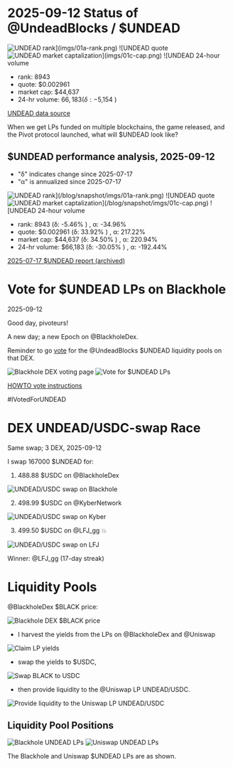 # 2025-09-12 Status of @UndeadBlocks / $UNDEAD 

![$UNDEAD rank](imgs/01a-rank.png) 
![$UNDEAD quote](imgs/01b-quote.png) 
![$UNDEAD market captalization](imgs/01c-cap.png) 
![$UNDEAD 24-hour volume](imgs/01d-vol.png) 

* rank: 8943 
* quote: $0.002961 
* market cap: $44,637 
* 24-hr volume: $66,183 (δ: -$5,154 ) 


[UNDEAD data source](https://www.coingecko.com/en/coins/undead-blocks) 



When we get LPs funded on multiple blockchains, the game released, and the Pivot protocol launched, what will $UNDEAD look like? 

## $UNDEAD performance analysis, 2025-09-12 

* "δ" indicates change since 2025-07-17 
* "α" is annualized since 2025-07-17 

![$UNDEAD rank](/blog/snapshot/imgs/01a-rank.png) 
![$UNDEAD quote](/blog/snapshot/imgs/01b-quote.png) 
![$UNDEAD market captalization](/blog/snapshot/imgs/01c-cap.png) 
![$UNDEAD 24-hour volume](/blog/snapshot/imgs/01d-vol.png) 

* rank: 8943 (δ: -5.46% ) , α: -34.96% 
* quote: $0.002961 (δ: 33.92% ) , α: 217.22% 
* market cap: $44,637 (δ: 34.50% ) , α: 220.94% 
* 24-hr volume: $66,183 (δ: -30.05% ) , α: -192.44% 

[2025-07-17 $UNDEAD report (archived)](https://github.com/pivoteur/biz/tree/main/blog/snapshot) 

# Vote for $UNDEAD LPs on Blackhole 

2025-09-12 

Good day, pivoteurs! 

A new day; a new Epoch on @BlackholeDex. 

Reminder to go [vote](https://blackhole.xyz/vote) for the @UndeadBlocks $UNDEAD liquidity pools on that DEX. 

![Blackhole DEX voting page](imgs/02a-vote.png) 
![Vote for $UNDEAD LPs](imgs/02b-voted.png) 

[HOWTO vote instructions](https://x.com/pivocateur/status/1945637734682341791) 

#IVotedForUNDEAD 

# DEX UNDEAD/USDC-swap Race 

Same swap; 3 DEX, 2025-09-12 

I swap 167000 $UNDEAD for: 

1. 488.88 $USDC on @BlackholeDex 

![UNDEAD/USDC swap on Blackhole](imgs/03a-blackhole.png) 

2. 498.99 $USDC on @KyberNetwork 

![UNDEAD/USDC swap on Kyber](imgs/03b-kyber.png) 

3. 499.50 $USDC on @LFJ_gg 💥 

![UNDEAD/USDC swap on LFJ](imgs/03c-lfj.png) 

Winner: @LFJ_gg (17-day streak) 

# Liquidity Pools 

@BlackholeDex $BLACK price: 

![Blackhole DEX $BLACK price](imgs/04a-black.png) 

* I harvest the yields from the LPs on @BlackholeDex and @Uniswap 

![Claim LP yields](imgs/04b-claim.png) 

* swap the yields to $USDC, 

![Swap BLACK to USDC](imgs/04c-swap.png) 

* then provide liquidity to the @Uniswap LP UNDEAD/USDC. 

![Provide liquidity to the Uniswap LP UNDEAD/USDC](imgs/04d-provide.png) 
## Liquidity Pool Positions 

![Blackhole UNDEAD LPs](imgs/05a-blackhole-lps.png) 
![Uniswap UNDEAD LPs](imgs/05b-uniswap-lps.png) 

The Blackhole and Uniswap $UNDEAD LPs are as shown. 

